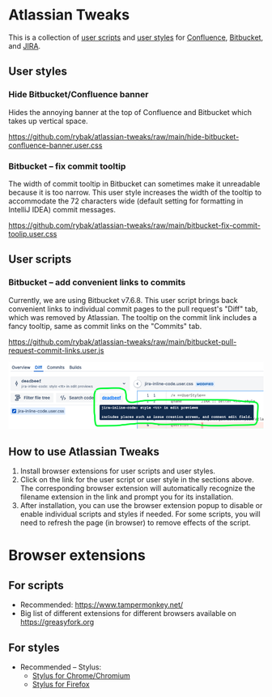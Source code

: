 Atlassian Tweaks
===================

This is a collection of [user scripts](https://en.wikipedia.org/wiki/Userscript)
and [user styles][WikipediaUserStyles] for [Confluence][Confluence],
[Bitbucket][Bitbucket], and [JIRA][JIRA].

## User styles

### Hide Bitbucket/Confluence banner

Hides the annoying banner at the top of Confluence and
Bitbucket which takes up vertical space.

https://github.com/rybak/atlassian-tweaks/raw/main/hide-bitbucket-confluence-banner.user.css

### Bitbucket – fix commit tooltip

The width of commit tooltip in Bitbucket can sometimes make it unreadable
because it is too narrow.  This user style increases the width of the tooltip to
accommodate the 72 characters wide (default setting for formatting in IntelliJ
IDEA) commit messages.

https://github.com/rybak/atlassian-tweaks/raw/main/bitbucket-fix-commit-toolip.user.css

## User scripts

### Bitbucket – add convenient links to commits
Currently, we are using Bitbucket v7.6.8.  This user script brings back
convenient links to individual commit pages to the pull request's "Diff" tab,
which was removed by Atlassian.  The tooltip on the commit link includes a fancy
tooltip, same as commit links on the "Commits" tab.

https://github.com/rybak/atlassian-tweaks/raw/main/bitbucket-pull-request-commit-links.user.js

![[Screenshot of "PR links to commits"](images/bitbucket-pr-commit-links-screenshot-diff.png)](https://github.com/rybak/atlassian-tweaks/raw/main/images/bitbucket-pr-commit-links-screenshot-diff.png)

## How to use Atlassian Tweaks
1. Install browser extensions for user scripts and user styles.
2. Click on the link for the user script or user style in the sections above.
   The corresponding browser extension will automatically recognize the filename
   extension in the link and prompt you for its installation.
3. After installation, you can use the browser extension popup to disable or
   enable individual scripts and styles if needed.  For some scripts, you will
   need to refresh the page (in browser) to remove effects of the script.

# Browser extensions

## For scripts
- Recommended: https://www.tampermonkey.net/
- Big list of different extensions for different browsers available on
  https://greasyfork.org

## For styles
- Recommended – Stylus:
  - [Stylus for Chrome/Chromium](https://chrome.google.com/webstore/detail/stylus/clngdbkpkpeebahjckkjfobafhncgmne)
  - [Stylus for Firefox](https://addons.mozilla.org/en-US/firefox/addon/styl-us/)

[WikipediaUserStyles]: https://en.wikipedia.org/wiki/Stylus_(browser_extension)
[Confluence]: https://www.atlassian.com/software/confluence
[Bitbucket]: https://bitbucket.org/product
[JIRA]: https://www.atlassian.com/software/jira
